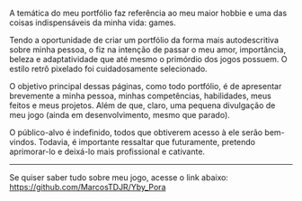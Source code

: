 A temática do meu portfólio faz referência ao meu maior hobbie e uma das coisas indispensáveis da minha vida: games.

Tendo a oportunidade de criar um portfólio da forma mais autodescritiva sobre minha pessoa, o fiz na intenção de passar o meu amor, importância, beleza e adaptatividade que até mesmo o primórdio dos jogos possuem. O estilo retrô pixelado foi cuidadosamente selecionado.

O objetivo principal dessas páginas, como todo portfólio, é de apresentar brevemente a minha pessoa, minhas competências, habilidades, meus feitos e meus projetos. Além de que, claro, uma pequena divulgação de meu jogo (ainda em desenvolvimento, mesmo que parado).

O público-alvo é indefinido, todos que obtiverem acesso à ele serão bem-vindos. Todavia, é importante ressaltar que futuramente, pretendo aprimorar-lo e deixá-lo mais profissional e cativante.

**************************************************************************************

Se quiser saber tudo sobre meu jogo, acesse o link abaixo:
https://github.com/MarcosTDJR/Yby_Pora
